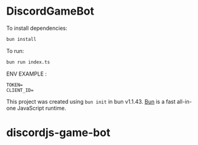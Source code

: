 # DiscordGameBot

To install dependencies:

```bash
bun install
```

To run:

```bash
bun run index.ts
```
ENV EXAMPLE : 
```
TOKEN=
CLIENT_ID=
```
This project was created using `bun init` in bun v1.1.43. [Bun](https://bun.sh) is a fast all-in-one JavaScript runtime.
# discordjs-game-bot
